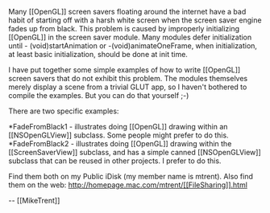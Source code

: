 Many [[OpenGL]] screen savers floating around the internet have a bad habit of starting off with a harsh white screen when the screen saver engine fades up from black. This problem is caused by improperly initializing [[OpenGL]] in the screen saver module. Many modules defer initialization until - (void)startAnimation or -(void)animateOneFrame, when initialization, at least basic initialization, should be done at init time. 

I have put together some simple examples of how to write [[OpenGL]] screen savers that do not exhibit this problem. The modules themselves merely display a scene from a trivial GLUT app, so I haven't bothered to compile the examples. But you can do that yourself ;-)

There are two specific examples:


*FadeFromBlack1 - illustrates doing [[OpenGL]] drawing within an [[NSOpenGLView]] subclass. Some people might prefer to do this.
*FadeFromBlack2 - illustrates doing [[OpenGL]] drawing within the [[ScreenSaverView]] subclass, and has a simple canned [[NSOpenGLView]] subclass that can be reused in other projects. I prefer to do this.


Find them both on my Public iDisk (my member name is mtrent). Also find them on the web: http://homepage.mac.com/mtrent/[[FileSharing]].html

-- [[MikeTrent]]
